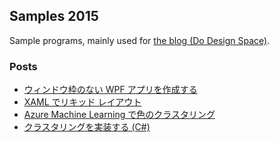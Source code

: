 ## Samples 2015

Sample programs, mainly used for [the blog (Do Design Space)](https://sakapon.wordpress.com/).

### Posts
* [ウィンドウ枠のない WPF アプリを作成する](https://sakapon.wordpress.com/2015/03/01/wpf-borderless/)
* [XAML でリキッド レイアウト](https://sakapon.wordpress.com/2015/03/27/xaml-layout/)
* [Azure Machine Learning で色のクラスタリング](https://sakapon.wordpress.com/2015/03/29/azure-clustering-colors-1/)
* [クラスタリングを実装する (C#)](https://sakapon.wordpress.com/2015/09/15/clustering-k-means/)
